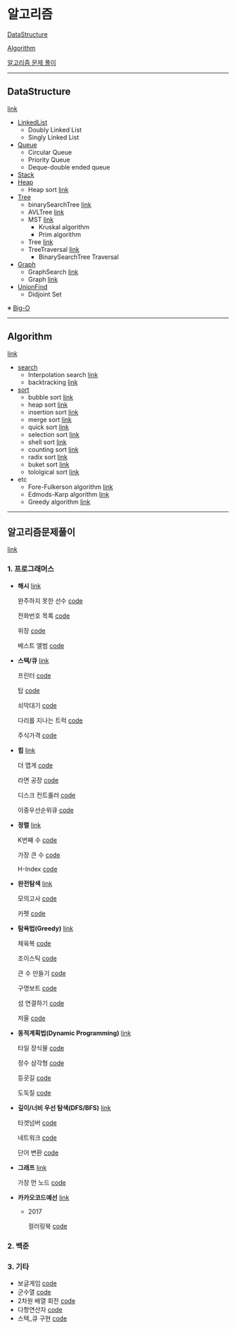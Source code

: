 # 알고리즘

[DataStructure](#DataStructure)

[Algorithm](#Algorithm)

[알고리즘 문제 풀이](#알고리즘문제풀이)

<hr>

## DataStructure
[link](./datastructure)

- [LinkedList](./datastructure/LinkedList.md)
  - Doubly Linked List
  - Singly Linked List
- [Queue](./datastructure/Queue.md)
  - Circular Queue
  - Priority Queue
  - Deque-double ended queue
- [Stack](./datastructure/Stack.md)
- [Heap](./datastructure/Heap.md)
  - Heap sort [link](./SortAlgorithm/HeapSort.md)
- [Tree](./datastructure/Tree/)
  - binarySearchTree [link](./datastructure/Tree/binarySearchTree/)
  - AVLTree [link](./datastructure/Tree/AVLTree.md)
  - MST [link](./datastructure/Tree/MST.md)
    - Kruskal algorithm
    - Prim algorithm
  - Tree [link](./datastructure/Tree/Tree.md/)
  - TreeTraversal [link](./datastructure/Tree/TreeTraversal.md)
    - BinarySearchTree Traversal
- [Graph](./datastructure/graph/)
  - GraphSearch [link](./datastructure/graph/GraphSearch.md)
  - Graph [link](./datastructure/graph/Graph.md)
- [UnionFind](./datastructure/UnionFind.md)
  - Didjoint Set

※ [Big-O](./datastructure/Big-O.md)

<hr>

## Algorithm
[link](./algorithm)

- [search](./algorithm/search/)
  - Interpolation search [link](./algorithm/search/)
  - backtracking [link](./algorithm/search/)
- [sort](./algorithm/SortAlgorithm/)
  - bubble sort [link](./algorithm/SortAlgorithm/BubbleSort.md)
  - heap sort [link](./algorithm/SortAlgorithm/HeapSort.md)
  - insertion sort [link](./algorithm/SortAlgorithm/InsertionSort.md)
  - merge sort [link](./algorithm/SortAlgorithm/MergeSort.md)
  - quick sort [link](./algorithm/SortAlgorithm/QuickSort.md)
  - selection sort [link](./algorithm/SortAlgorithm/SelectionSort.md)
  - shell sort [link](./algorithm/SortAlgorithm/ShellSort.md)
  - counting sort [link](./algorithm/SortAlgorithm/CountingSort.md)
  - radix sort [link](./algorithm/SortAlgorithm/RadixSort.md)
  - buket sort [link](./algorithm/SortAlgorithm/BuketSort.md)
  - tololgical sort [link](./algorithm/SortAlgorithm/TopologicalSort.md)
- etc
  - Fore-Fulkerson algorithm [link](./algorithm/01_Ford-Fulkerson_Algorithm.md)
  - Edmods-Karp algorithm [link](./algorithm/02_Edmonds-Karp_Algorithm.md)
  - Greedy algorithm [link](./algorithm/03_Greedy_Algorithm.md)



<hr>

## 알고리즘문제풀이
[link](./question)

### 1. 프로그래머스

- **해시** [link](https://programmers.co.kr/learn/courses/30/parts/12077)

  완주하지 못한 선수 [code](./question/programmers/Hash_01.java)

  전화번호 목록 [code](./question/programmers/PhoneNumber.java)

  위장 [code](./question/programmers/Camouflage.java)

  베스트 앨범 [code](./question/programmers/BestAlbum.java)

- **스택/큐** [link](https://programmers.co.kr/learn/courses/30/parts/12081)

  프린터 [code](./question/programmers/Printer.java)

  탑 [code](./question/programmers/Top.java)

  쇠막대기 [code](./question/programmers/Pipe.java)

  다리를 지나는 트럭 [code](./question/programmers/Qtruck.java)

  주식가격 [code](./question/programmers/StockPrice.java)

- **힙** [link](https://programmers.co.kr/learn/courses/30/parts/12117)

  더 맵게 [code](./question/programmers/MoreSpicy.java)

  라면 공장 [code](./question/programmers/RamenFactory.java)

  디스크 컨트롤러 [code](./question/programmers/DiskController.java)

  이중우선순위큐 [code](./question/programmers/DoubleQriorityQueue.java)

- **정렬** [link](https://programmers.co.kr/learn/courses/30/parts/12198)

  K번째 수 [code](./question/programmers/k번째수.java)

  가장 큰 수 [code](./question/programmers/biggestnumber.java)

  H-Index [code](./question/programmers/H_index.java)

- **완전탐색** [link](https://programmers.co.kr/learn/courses/30/parts/12230)

  모의고사 [code](./question/programmers/Mocktest.java)

  카펫 [code](./question/programmers/Carpet.java)

- **탐욕법(Greedy)** [link](https://programmers.co.kr/learn/courses/30/parts/12244)

  체육복 [code](./question/programmers/Gymsuit.java)

  조이스틱 [code](./question/programmers/JoyStick.java)

  큰 수 만들기 [code](./question/programmers/LargeNumber.java)

  구명보트 [code](./question/programmers/Lifeboat.java)

  섬 연결하기 [code](./question/programmers/ConnectIslands.java)

  저울 [code](./question/programmers/Scale.java)

- **동적계획법(Dynamic Programming)** [link](https://programmers.co.kr/learn/courses/30/parts/12263)

  타일 장식물 [code](./question/programmers/Tile.java)

  정수 삼각형 [code](./question/programmers/IntegerTri.java)

  등굣길 [code](./question/programmers/DP_back.java)

  도둑질 [code](./question/programmers/Theft.java)

- **깊이/너비 우선 탐색(DFS/BFS)** [link](https://programmers.co.kr/learn/courses/30/parts/12421)

  타겟넘버 [code](./question/programmers/TargetNumber.java)

  네트워크 [code](./question/programmers/Network.java)

  단어 변환 [code](./question/programmers/ChangeWord.java)

- **그래프** [link](https://programmers.co.kr/learn/courses/30/parts/14393)

  가장 먼 노드 [code](./question/programmers/Graph_01.java)
  
- **카카오코드예선** [link](https://programmers.co.kr/learn/courses/30)

  - 2017

    컬러링북 [code](./question/programmers/kakao/ColoringBook.java)

### 2. 백준

### 3. 기타

- 보글게임 [code](./question/BoggleGame.java)
- 군수열 [code](./question/GroupSeq.java)
- 2차원 배열 회전 [code](./question/RotationMatrix.java)
- 다항연산자 [code](./question/polynomial/)
- 스택_큐 구현 [code](./question/stack_queue/)

